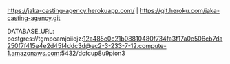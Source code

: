 https://jaka-casting-agency.herokuapp.com/ | https://git.heroku.com/jaka-casting-agency.git

DATABASE_URL: postgres://tgmpeamjoiiojz:12a485c0c21b08810480f734fa3f17a0e506cb7da250f7f415e4e2d45f4ddc3d@ec2-3-233-7-12.compute-1.amazonaws.com:5432/dcfcup8u9pion3